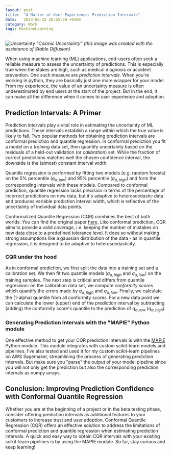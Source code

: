 ```yaml
---
layout: post
title:  "A Matter of User Experience: Prediction Intervals"
date:   2023-06-22 20:55:50 +0100
category: Work
tags: MachineLearning
---
```

![Uncertainty](/images/prediction-intervals/article_header.jpg)
*"Cosmic Uncertainty" (this image was created with the assistance of Stable Diffusion)*
  
When using machine learning (ML) applications, end-users often seek a reliable measure to assess the uncertainty of predictions. This is especially true when the stakes are high, such as medical diagnosis or accident prevention. One such measure are *prediction intervals*. When you're working in python, they are basically just one more wrapper for your model. From my experience, the value of an uncertainty measure is often underestimated by end users at the start of the project. But in the end, it can make all the difference when it comes to user experience and adoption.  
<!--more-->

## Prediction Intervals: A Primer
Prediction intervals play a vital role in estimating the uncertainty of ML predictions. These intervals establish a range within which the true value is likely to fall. Two popular methods for obtaining prediction intervals are conformal prediction and quantile regression. In conformal prediction you fit a model on a *training* data set, then quantify uncertainty based on the residuals of a held-out validation (or *calibration*) set. While the fraction of correct predictions matches well the chosen confidence interval, the downside is the (almost) constant interval width.  
  
Quantile regression is performed by fitting two models (e.g. random forests) on the 5% percentile ($q_{\alpha,low}$) and 95% percentile ($q_{\alpha,high}$) and form the corresponding intervals with these models. Compared to conformal prediction, quantile regression lacks precision in terms of the percentage of incorrect predictions on new data, but it's adaptive to heteroscedastic data and produces variable prediction interval width, which is reflective of the uncertainty of individual data points. 
  
Conformalized Quantile Regression (CQR) combines the best of both worlds. You can find the original paper [here][cqr-paper]. Like conformal prediction, CQR aims to provide a valid *coverage*, i.e. keeping the number of mistakes on new data close to a predefined tolerance level. It does so without making strong assumptions like a gaussian distribution of the data - as in quantile regression, it is designed to be adaptive to heteroscedasticity.  

### CQR under the hood
As in conformal prediction, we first split the data into a training set and a calibration set. We then fit two quantile models ($q_{\alpha,high}$ and $q_{\alpha,low}$) on the training samples. The next step is critical and differs from quantile regression: on the calibration data set, we compute *conformity scores* which quantify the errors made by $q_{\alpha,high}$ and $q_{\alpha,low}$. Finally, we calculate the (1-alpha) quantile from all conformity scores. For a new data point we can calculate the lower (upper) end of the prediction interval by subtracting (adding) the conformity score's quantile to the prediction of $q_{\alpha,low}$ ($q_{\alpha,high}$).

### Generating Prediction Intervals with the "MAPIE" Python module
One effective method to get your CQR prediction intervals is with the [MAPIE][mapie-docs] Python module. This module integrates with custom scikit-learn models and pipelines. I've also tested and used it for my custom scikit-learn pipelines on AWS Sagemaker, streamlining the process of generating prediction intervals. But make sure you "parse" the output of your model pipeline since you will not only get the prediction but also the corresponding prediction intervals as numpy arrays.

## Conclusion: Improving Prediction Confidence with Conformal Quantile Regression
Whether you are at the beginning of a project or in the beta testing phase, consider offering prediction intervals as additional features to your customers to increase trust and user adoption. Conformal Quantile Regression (CQR) offers an effective solution to address the limitations of conformal prediction and quantile regression when estimating prediction intervals. A quick and easy way to obtain CQR intervals with your existing scikit-learn pipelines is by using the MAPIE module. So far, stay curious and keep learning! 
  
[cqr-paper]: https://arxiv.org/abs/1905.03222
[mapie-docs]: https://mapie.readthedocs.io/en/latest/
